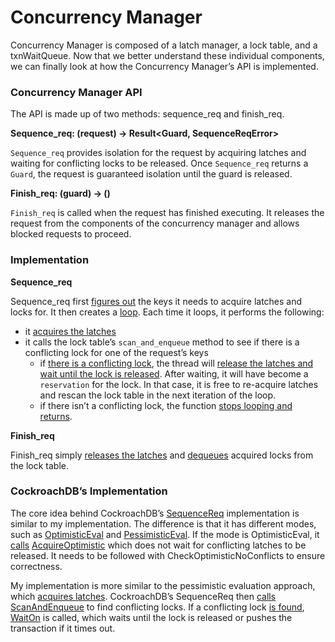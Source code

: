 # Concurrency Manager

Concurrency Manager is composed of a latch manager, a lock table, and a txnWaitQueue. Now that we better understand these individual components, we can finally look at how the Concurrency Manager’s API is implemented.

### Concurrency Manager API

The API is made up of two methods: sequence_req and finish_req.

**Sequence_req: (request) → Result<Guard, SequenceReqError>**

`Sequence_req` provides isolation for the request by acquiring latches and waiting for conflicting locks to be released. Once `Sequence_req` returns a `Guard`, the request is guaranteed isolation until the guard is released.

**Finish_req: (guard) → ()**

`Finish_req` is called when the request has finished executing. It releases the request from the components of the concurrency manager and allows blocked requests to proceed.

### Implementation

**Sequence_req**

Sequence_req first [figures out](https://github.com/brianshih1/little-key-value-db/blob/66f355d1a03c488c4f0aee5b8dc66796398bb4de/src/concurrency/concurrency_manager.rs#L45) the keys it needs to acquire latches and locks for. It then creates a [loop](https://github.com/brianshih1/little-key-value-db/blob/66f355d1a03c488c4f0aee5b8dc66796398bb4de/src/concurrency/concurrency_manager.rs#L48). Each time it loops, it performs the following:

- it [acquires the latches](https://github.com/brianshih1/little-key-value-db/blob/66f355d1a03c488c4f0aee5b8dc66796398bb4de/src/concurrency/concurrency_manager.rs#L49)
- it calls the lock table’s `scan_and_enqueue` method to see if there is a conflicting lock for one of the request’s keys
  - if [there is a conflicting lock](https://github.com/brianshih1/little-key-value-db/blob/66f355d1a03c488c4f0aee5b8dc66796398bb4de/src/concurrency/concurrency_manager.rs#L51), the thread will [release the latches and wait until the lock is released](https://github.com/brianshih1/little-key-value-db/blob/66f355d1a03c488c4f0aee5b8dc66796398bb4de/src/concurrency/concurrency_manager.rs#L53). After waiting, it will have become a `reservation` for the lock. In that case, it is free to re-acquire latches and rescan the lock table in the next iteration of the loop.
  - if there isn’t a conflicting lock, the function [stops looping and returns](https://github.com/brianshih1/little-key-value-db/blob/66f355d1a03c488c4f0aee5b8dc66796398bb4de/src/concurrency/concurrency_manager.rs#L64).

**Finish_req**

Finish_req simply [releases the latches](https://github.com/brianshih1/little-key-value-db/blob/66f355d1a03c488c4f0aee5b8dc66796398bb4de/src/concurrency/concurrency_manager.rs#L76) and [dequeues](https://github.com/brianshih1/little-key-value-db/blob/66f355d1a03c488c4f0aee5b8dc66796398bb4de/src/concurrency/concurrency_manager.rs#L77) acquired locks from the lock table.

### CockroachDB’s Implementation

The core idea behind CockroachDB’s [SequenceReq](https://github.com/cockroachdb/cockroach/blob/530100fd39cc722bc324bfb3869a325622258fb3/pkg/kv/kvserver/concurrency/concurrency_manager.go#L185) implementation is similar to my implementation. The difference is that it has different modes, such as [OptimisticEval](https://github.com/cockroachdb/cockroach/blob/530100fd39cc722bc324bfb3869a325622258fb3/pkg/kv/kvserver/concurrency/concurrency_control.go#L365) and [PessimisticEval](https://github.com/cockroachdb/cockroach/blob/530100fd39cc722bc324bfb3869a325622258fb3/pkg/kv/kvserver/concurrency/concurrency_control.go#L363). If the mode is OptimisticEval, it [calls](https://github.com/cockroachdb/cockroach/blob/530100fd39cc722bc324bfb3869a325622258fb3/pkg/kv/kvserver/concurrency/concurrency_manager.go#L270) [AcquireOptimistic](https://github.com/cockroachdb/cockroach/blob/530100fd39cc722bc324bfb3869a325622258fb3/pkg/kv/kvserver/concurrency/concurrency_control.go#LL498C2-L501C62) which does not wait for conflicting latches to be released. It needs to be followed with CheckOptimisticNoConflicts to ensure correctness.

My implementation is more similar to the pessimistic evaluation approach, which [acquires latches](https://github.com/cockroachdb/cockroach/blob/530100fd39cc722bc324bfb3869a325622258fb3/pkg/kv/kvserver/concurrency/concurrency_manager.go#L276).  CockroachDB’s SequenceReq then [calls ScanAndEnqueue](https://github.com/cockroachdb/cockroach/blob/530100fd39cc722bc324bfb3869a325622258fb3/pkg/kv/kvserver/concurrency/concurrency_manager.go#L320) to find conflicting locks. If a conflicting lock [is found](https://github.com/cockroachdb/cockroach/blob/530100fd39cc722bc324bfb3869a325622258fb3/pkg/kv/kvserver/concurrency/concurrency_manager.go#L326), [WaitOn](https://github.com/cockroachdb/cockroach/blob/530100fd39cc722bc324bfb3869a325622258fb3/pkg/kv/kvserver/concurrency/concurrency_manager.go#L330) is called, which waits until the lock is released or pushes the transaction if it times out.
